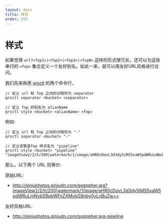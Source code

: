 ```yaml
---
layout: docs
title: 样式
order: 255
---
```

<a id="style"></a>
# 样式

如果觉得 `url?<fop1>|<fop2>|<fop3>|<fopN>` 这样的形式够冗长，还可以为这些串行的 `<fop>` 集合定义一个友好别名。如此一来，就可以用友好URL风格进行访问。

我们先来熟悉 [qrsctl](/docs/v6/tools/qrsctl.html) 的两个命令行，

    // 定义 url 和 fop 之间的分隔符为 separator 
    qrsctl separator <bucket> <separator>

    // 定义 fop 的别名为 aliasName
    qrsctl style <bucket> <aliasName> <fop>

例如:
    
    // 定义 url 和 fop 之间的分隔符为 "-"
    qrsctl separator <bucket> "-"
    
    // 定义该管道fop 样式名为 "pipeline" 
    qrsctl style <bucket> "pipeline" "imageView2/2/h/200|watermark/1/image/aHR0cDovL3d3dy5iMS5xaW5pdWRuLmNvbS9pbWFnZXMvbG9nby0yLnBuZw=="

那么，以下两个 URL 则等价:

原始URL:

- <http://qiniuphotos.qiniudn.com/gogopher.jpg?imageView2/2/h/200|watermark/1/image/aHR0cDovL3d3dy5iMS5xaW5pdWRuLmNvbS9pbWFnZXMvbG9nby0yLnBuZw==>

友好风格URL:

- <http://qiniuphotos.qiniudn.com/gogopher.jpg-pipeline>

